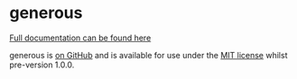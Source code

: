 
# generous
[Full documentation can be found here](http://sw4.github.io/generous)



generous is [on GitHub](https://github.com/sw4/generous) and is available for use under the [MIT license](https://opensource.org/licenses/MIT) whilst pre-version 1.0.0.

